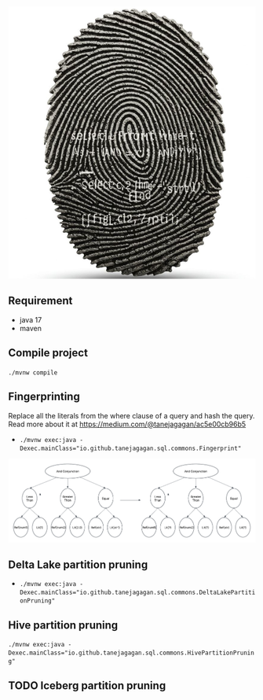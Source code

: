 <img src="doc/image/query-fingerprinting.jpg">


## Requirement 
- java 17
- maven 

## Compile project
`./mvnw compile`

## Fingerprinting
Replace all the literals from the where clause of a query and hash the query.
Read more about it at https://medium.com/@tanejagagan/ac5e00cb96b5
- `./mvnw exec:java -Dexec.mainClass="io.github.tanejagagan.sql.commons.Fingerprint"`

<img src="doc/image/tree-transformation.png">

## Delta Lake partition pruning
- `./mvnw exec:java -Dexec.mainClass="io.github.tanejagagan.sql.commons.DeltaLakePartitionPruning"`

## Hive partition pruning
`./mvnw exec:java -Dexec.mainClass="io.github.tanejagagan.sql.commons.HivePartitionPruning"`

## TODO Iceberg partition pruning